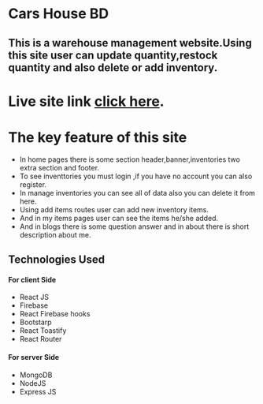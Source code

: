# Cars House BD

## This is a warehouse management website.Using this site user can update quantity,restock quantity and also delete or add inventory.

# Live site link  [click here](https://cars-house-bd.web.app/).


# The key feature of this site 
* In home pages there is some section header,banner,inventories two extra section and footer.
* To see inventtories you must login ,if you have no account you can also register.
* In manage inventories you can see all of data also you can delete it from here.
* Using add items routes user can add new inventory items.
* And in my items pages user can see the items he/she added. 
* And in blogs there is some question answer and in about there is short description about me.

## Technologies Used
#### For client Side
* React JS
* Firebase
* React Firebase hooks
* Bootstarp
* React Toastify
* React Router

#### For server Side
* MongoDB
* NodeJS
* Express JS


